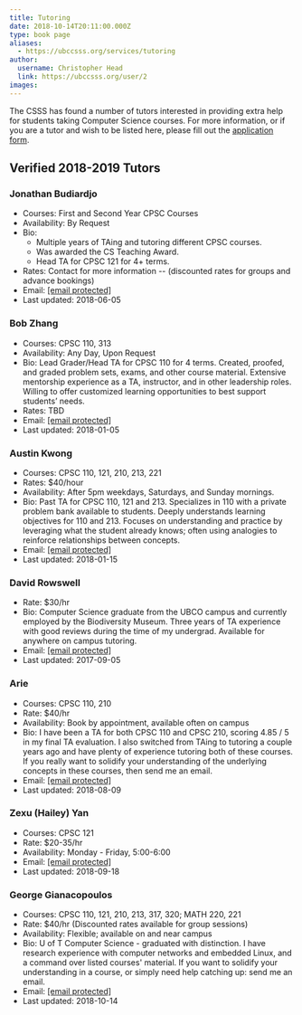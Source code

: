 ```yaml
---
title: Tutoring 
date: 2018-10-14T20:11:00.000Z
type: book page
aliases:
  - https://ubccsss.org/services/tutoring
author:
  username: Christopher Head
  link: https://ubccsss.org/user/2
images:
---
```


<div class="field field-name-body field-type-text-with-summary field-label-hidden"><div class="field-items"><div class="field-item even"><p>The CSSS has found a number of tutors interested in providing extra help for students taking Computer Science courses. For more information, or if you are a tutor and wish to be listed here, please fill out the <a href="https://goo.gl/forms/cWmQJyIlmN4Rrvgk1">application form</a>.</p>

<h2>Verified 2018-2019 Tutors</h2>

<h3>Jonathan Budiardjo</h3>

<ul>
<li>Courses: First and Second Year CPSC Courses</li>
<li>Availability: By Request</li>
<li>Bio:

<ul>
<li>Multiple years of TAing and tutoring different CPSC courses.</li>
<li>Was awarded the CS Teaching Award.</li>
<li>Head TA for CPSC 121 for 4+ terms.</li>
</ul></li>
<li>Rates: Contact for more information -- (discounted rates for groups and advance bookings)</li>
<li>Email: <a href="/cdn-cgi/l/email-protection#63001310004d1716170c114d16010023040e020a0f4d000c0e"><span class="__cf_email__" data-cfemail="a1c2d1d2c28fd5d4d5ced38fd4c3c2e1c6ccc0c8cd8fc2cecc">[email&#xA0;protected]</span></a></li>
<li>Last updated: 2018-06-05</li>
</ul>

<h3>Bob Zhang</h3>

<ul>
<li>Courses: CPSC 110, 313</li>
<li>Availability: Any Day, Upon Request</li>
<li>Bio: Lead Grader/Head TA for CPSC 110 for 4 terms. Created, proofed, and graded problem sets, exams, and other course material. Extensive mentorship experience as a TA, instructor, and in other leadership roles. Willing to offer customized learning opportunities to best support students&#x2019; needs.</li>
<li>Rates: TBD</li>
<li>Email: <a href="/cdn-cgi/l/email-protection#c8a4ffbff1a988bdafbaa9ace6abbbe6bdaaabe6aba9"><span class="__cf_email__" data-cfemail="5b376c2c623a1b2e3c293a3f753828752e393875383a">[email&#xA0;protected]</span></a></li>
<li>Last updated: 2018-01-05</li>
</ul>

<h3>Austin Kwong</h3>

<ul>
<li>Courses: CPSC 110, 121, 210, 213, 221</li>
<li>Rates: $40/hour</li>
<li>Availability: After 5pm weekdays, Saturdays, and Sunday mornings.</li>
<li>Bio: Past TA for CPSC 110, 121 and 213. Specializes in 110 with a private problem bank available to students. Deeply understands learning objectives for 110 and 213. Focuses on understanding and practice by leveraging what the student already knows; often using analogies to reinforce relationships between concepts.</li>
<li>Email: <a href="/cdn-cgi/l/email-protection#076672607274736e69626c7068696047606a666e6b2964686a"><span class="__cf_email__" data-cfemail="620317051711160b0c0709150d0c0522050f030b0e4c010d0f">[email&#xA0;protected]</span></a></li>
<li>Last updated: 2018-01-15</li>
</ul>

<h3>David Rowswell</h3>

<ul>
<li>Rate: $30/hr</li>
<li>Bio: Computer Science graduate from the UBCO campus and currently employed by the Biodiversity Museum. Three years of TA experience with good reviews during the time of my undergrad. Available for anywhere on campus tutoring.</li>
<li>Email: <a href="/cdn-cgi/l/email-protection#14703a667b63676371787854757861797a7d3a6176773a7775"><span class="__cf_email__" data-cfemail="6602481409111511030a0a26070a130b080f48130405480507">[email&#xA0;protected]</span></a></li>
<li>Last updated: 2017-09-05</li>
</ul>

<!--
### Tristan Rice
* Courses: 110, 121, 210, 213, 221, 304, 310, 311, 313, 314, 317, 320, 340, 411, 418, 420, 425
* Rate: $105/hr
* Bio: 4th year computer science student.
* Email: rice@fn.lc
* Last updated: 2017-09-27
-->

<h3>Arie</h3>

<ul>
<li>Courses: CPSC 110, 210</li>
<li>Rate: $40/hr</li>
<li>Availability: Book by appointment, available often on campus</li>
<li>Bio: I have been a TA for both CPSC 110 and CPSC 210, scoring 4.85 / 5 in my final TA evaluation. I also switched from TAing to tutoring a couple years ago and have plenty of experience tutoring both of these courses. If you really want to solidify your understanding of the underlying concepts in these courses, then send me an email.</li>
<li>Email: <a href="/cdn-cgi/l/email-protection#71101c181d1f1403454331161c10181d5f121e1c"><span class="__cf_email__" data-cfemail="10717d797c7e7562242250777d71797c3e737f7d">[email&#xA0;protected]</span></a></li>
<li>Last updated: 2018-08-09</li>
</ul>

<h3>Zexu (Hailey) Yan</h3>

<ul>
<li>Courses: CPSC 121</li>
<li>Rate: $20-35/hr</li>
<li>Availability: Monday - Friday, 5:00-6:00</li>
<li>Email: <a href="/cdn-cgi/l/email-protection#5b213e232e75223a351b3c363a323775383436"><span class="__cf_email__" data-cfemail="69130c111c47100807290e04080005470a0604">[email&#xA0;protected]</span></a></li>
<li>Last updated: 2018-09-18</li>
</ul>

<h3>George Gianacopoulos</h3>

<ul>
<li>Courses: CPSC 110, 121, 210, 213, 317, 320; MATH 220, 221</li>
<li>Rate: $40/hr (Discounted rates available for group sessions)</li>
<li>Availability: Flexible; available on and near campus</li>
<li>Bio: U of T Computer Science - graduated with distinction. I have research experience with computer networks and embedded Linux, and a command over listed courses&apos; material. If you want to solidify your understanding in a course, or simply need help catching up: send me an email.</li>
<li>Email: <a href="/cdn-cgi/l/email-protection#b6d5c6c5d598c2c3c2d9c498d1d3d9c4d1d3f6d1dbd7dfda98d5d9db"><span class="__cf_email__" data-cfemail="23405350400d5756574c510d44464c51444663444e424a4f0d404c4e">[email&#xA0;protected]</span></a></li>
<li>Last updated: 2018-10-14</li>
</ul>
</div></div></div>    <footer>
          </footer>